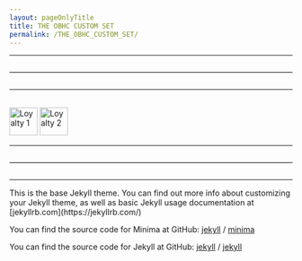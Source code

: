 ```yaml
---
layout: pageOnlyTitle
title: THE OBHC CUSTOM SET
permalink: /THE_OBHC_CUSTOM_SET/
---
```


<html>
<hr style="height:2px;border-width:0;background-color:grey;width:100%;">
<hr style="height:1px;border-width:0;background-color:white;width:100%;">
<hr style="height:1px;border-width:0;background-color:black;width:100%;">
<hr style="height:1px;border-width:0;background-color:white;width:100%;">
<hr style="height:2px;border-width:0;background-color:grey;width:100%;">
<br>
</html>

<img src="/images/loyalty/LOYALTY1.png" alt="Loyalty 1" width="50" >
<img src="/images/loyalty/LOYALTY2.png" alt="Loyalty 2" width="50" >

<html>
<br>
<hr style="height:2px;border-width:0;background-color:grey;width:100%;">
<hr style="height:1px;border-width:0;background-color:white;width:100%;">
<hr style="height:1px;border-width:0;background-color:black;width:100%;">
<hr style="height:1px;border-width:0;background-color:white;width:100%;">
<hr style="height:2px;border-width:0;background-color:grey;width:100%;">
</html>
This is the base Jekyll theme. You can find out more info about customizing your Jekyll theme, as well as basic Jekyll usage documentation at [jekyllrb.com](https://jekyllrb.com/)

You can find the source code for Minima at GitHub:
[jekyll][jekyll-organization] /
[minima](https://github.com/jekyll/minima)

You can find the source code for Jekyll at GitHub:
[jekyll][jekyll-organization] /
[jekyll](https://github.com/jekyll/jekyll)

[jekyll-organization]: https://github.com/jekyll
